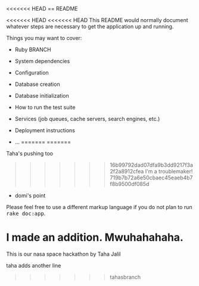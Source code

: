 <<<<<<< HEAD
== README

<<<<<<< HEAD
<<<<<<< HEAD
This README would normally document whatever steps are necessary to get the
application up and running.

Things you may want to cover:

* Ruby BRANCH

* System dependencies

* Configuration

* Database creation

* Database initialization

* How to run the test suite

* Services (job queues, cache servers, search engines, etc.)

* Deployment instructions

* ...
=======
=======

Taha's pushing too

>>>>>>> 16b99792dad07dfa9b3dd9217f3a2f2a8912cfea
I'm a troublemaker!
>>>>>>> 719b7b72a6e50cbaec45eaeb4b7f8b9500df085d

* domi's point

Please feel free to use a different markup language if you do not plan to run
<tt>rake doc:app</tt>.

I made an addition. Mwuhahahaha.
=======
This is our nasa space hackathon by Taha Jalil

taha adds another line
>>>>>>> tahasbranch
